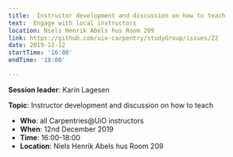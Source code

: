 ```yaml
---
title:  Instructor development and discussion on how to teach
text:  Engage with local instructors
location: Niels Henrik Abels hus Room 209
link: https://github.com/uio-carpentry/studyGroup/issues/22
date: 2019-12-12
startTime: '16:00'
endTime: '18:00'

---
```


**Session leader**: Karin Lagesen

**Topic**: Instructor development and discussion on how to teach

- **Who**: all Carpentries@UiO instructors
- **When**: 12nd December 2019
- **Time**: 16:00-18:00
- **Location**:  Niels Henrik Abels hus Room 209
